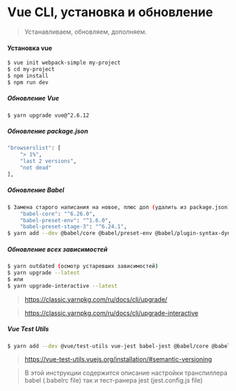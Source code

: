 # Vue CLI, установка и обновление

> Устанавливаем, обновляем, дополняем.

#### **Установка vue**
```sh
$ vue init webpack-simple my-project
$ cd my-project
$ npm install
$ npm run dev
```

##### **Обновление Vue**
```sh
$ yarn upgrade vue@^2.6.12
```

##### **Обновление package.json**
```sh
"browserslist": [
	"> 1%",
	"last 2 versions",
	"not dead"
],
```

##### **Обновление Babel**
```sh
$ Замена старого написания на новое, плюс доп (удалить из package.json)
	"babel-core": "^6.26.0",
	"babel-preset-env": "^1.6.0",
	"babel-preset-stage-3": "^6.24.1",
$ yarn add --dev @babel/core @babel/preset-env @babel/plugin-syntax-dynamic-import @babel/plugin-transform-runtime

```

##### **Обновление всех зависимостей**
```sh
$ yarn outdated (осмотр устаревших зависимостей)
$ yarn upgrade --latest
$ или
$ yarn upgrade-interactive --latest
```
> https://classic.yarnpkg.com/ru/docs/cli/upgrade/

> https://classic.yarnpkg.com/ru/docs/cli/upgrade-interactive


##### **Vue Test Utils**
```sh
$ yarn add --dev @vue/test-utils vue-jest babel-jest @babel/core @babel/preset-env babel-core@^7.0.0-bridge.0
```
> https://vue-test-utils.vuejs.org/installation/#semantic-versioning

> В этой инструкции содержится описание настройки транспиллера babel (.babelrc file) так и тест-ранера jest (jest.config.js file)


